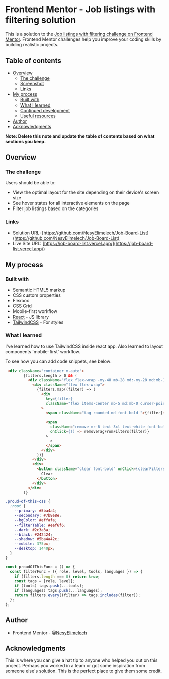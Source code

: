 # Frontend Mentor - Job listings with filtering solution

This is a solution to the [Job listings with filtering challenge on Frontend Mentor](https://www.frontendmentor.io/challenges/job-listings-with-filtering-ivstIPCt). Frontend Mentor challenges help you improve your coding skills by building realistic projects.

## Table of contents

- [Overview](#overview)
  - [The challenge](#the-challenge)
  - [Screenshot](#screenshot)
  - [Links](#links)
- [My process](#my-process)
  - [Built with](#built-with)
  - [What I learned](#what-i-learned)
  - [Continued development](#continued-development)
  - [Useful resources](#useful-resources)
- [Author](#author)
- [Acknowledgments](#acknowledgments)

**Note: Delete this note and update the table of contents based on what sections you keep.**

## Overview

### The challenge

Users should be able to:

- View the optimal layout for the site depending on their device's screen size
- See hover states for all interactive elements on the page
- Filter job listings based on the categories

### Links

- Solution URL: [https://github.com/NesyElimelech/Job-Board-List](https://github.com/NesyElimelech/Job-Board-List)
- Live Site URL: [https://job-board-list.vercel.app/](https://job-board-list.vercel.app/)

## My process

### Built with

- Semantic HTML5 markup
- CSS custom properties
- Flexbox
- CSS Grid
- Mobile-first workflow
- [React](https://reactjs.org/) - JS library
- [TailwindCSS](https://tailwindcss.com/) - For styles

### What I learned

I've learned how to use TailwindCSS inside react app.
Also learned to layout components 'mobile-first' workflow.

To see how you can add code snippets, see below:

```html
 <div className="container m-auto">
        {filters.length > 0 && (
          <div className="flex flex-wrap -my-48 mb-28 md:-my-28 md:mb-16 lg:-my-24 lg:mb-10 mx-12 md:mx-40 p-6 rounded-md justify-between bg-white board relative z-10 ">
            <div className="flex flex-wrap">
              {filters.map((filter) => (
                <div
                  key={filter}
                  className="flex items-center mb-5 md:mb-0 curser-pointer"
                >
                  <span className="tag rounded-md font-bold ">{filter}</span>

                  <span
                    className="remove mr-6 text-3xl text-white font-bold"
                    onClick={() => removeTagFromFilters(filter)}
                  >
                    ×
                  </span>
                </div>
              ))}
            </div>
            <div>
              <button className="clear font-bold" onClick={clearFilters}>
                Clear
              </button>
            </div>
          </div>
        )}
```

```css
.proud-of-this-css {
  :root {
    --primary: #5ba4a4;
    --secondary: #7b8e8e;
    --bgColor: #effafa;
    --filterTable: #eef6f6;
    --dark: #2c3a3a;
    --black: #242424;
    --shadow: #5ba4a42c;
    --mobile: 375px;
    --desktop: 1440px;
  }
}
```

```js
const proudOfThisFunc = () => {
  const filterFunc = ({ role, level, tools, languages }) => {
    if (filters.length === 0) return true;
    const tags = [role, level];
    if (tools) tags.push(...tools);
    if (languages) tags.push(...languages);
    return filters.every((filter) => tags.includes(filter));
  };
};
```

## Author

- Frontend Mentor - [@NesyElimelech](https://www.frontendmentor.io/profile/NesyElimelech)

## Acknowledgments

This is where you can give a hat tip to anyone who helped you out on this project. Perhaps you worked in a team or got some inspiration from someone else's solution. This is the perfect place to give them some credit.
